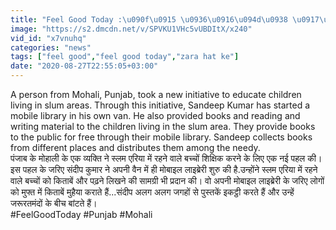 ```yaml
---
title: "Feel Good Today :\u090f\u0915 \u0936\u0916\u094d\u0938 \u0917\u0930\u0940\u092c \u092c\u091a\u094d\u091a\u094b\u0902 \u0915\u0947 \u0932\u093f\u090f \u092c\u0928\u093e '\u092c\u0941\u0915\u092e\u0948\u0928' \u092e\u0941\u092b\u094d\u0924 \u092e\u0947\u0902 \u092c\u093e\u0902\u091f\u0924\u0947 \u0939\u0948\u0902 \u0915\u093f\u0924\u093e\u092c\u0947\u0902 \u0935\u0928\u0907\u0902\u0921\u093f\u092f\u093e \u0939\u093f\u0902\u0926\u0940"
image: "https://s2.dmcdn.net/v/SPVKU1VHc5vUBDItX/x240"
vid_id: "x7vnuhq"
categories: "news"
tags: ["feel good","feel good today","zara hat ke"]
date: "2020-08-27T22:55:05+03:00"
---
```

A person from Mohali, Punjab, took a new initiative to educate children living in slum areas. Through this initiative, Sandeep Kumar has started a mobile library in his own van. He also provided books and reading and writing material to the children living in the slum area. They provide books to the public for free through their mobile library. Sandeep collects books from different places and distributes them among the needy.   <br>पंजाब के मोहाली के एक व्यक्ति ने स्लम एरिया में रहने वाले बच्चों शिक्षिक करने के लिए एक नई पहल की। इस पहल के जरिए संदीप कुमार ने अपनी वैन में ही मोबाइल लाइब्रेरी शुरु की है.उन्होंने स्लम एरिया में रहने वाले बच्चों को किताबें और पढ़ने लिखने की सामग्री भी प्रदान की। वो अपनी मोबाइल लाइब्रेरी के जरिए लोगों को मुफ्त में किताबें मुहैया कराते हैं...संदीप अलग अलग जगहों से पुस्तकें इकट्ठी करते हैं और उन्हें जरूरतमंदों के बीच बांटते हैं।   <br>#FeelGoodToday #Punjab #Mohali

